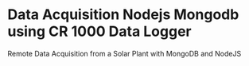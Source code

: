 Data Acquisition Nodejs Mongodb using CR 1000 Data Logger
=========================================================

Remote Data Acquisition from a Solar Plant with MongoDB and NodeJS
